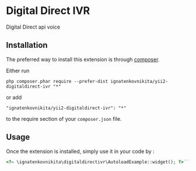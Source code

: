 Digital Direct IVR
==================
Digital Direct api voice

Installation
------------

The preferred way to install this extension is through [composer](http://getcomposer.org/download/).

Either run

```
php composer.phar require --prefer-dist ignatenkovnikita/yii2-digitaldirect-ivr "*"
```

or add

```
"ignatenkovnikita/yii2-digitaldirect-ivr": "*"
```

to the require section of your `composer.json` file.


Usage
-----

Once the extension is installed, simply use it in your code by  :

```php
<?= \ignatenkovnikita\digitaldirectivr\AutoloadExample::widget(); ?>```